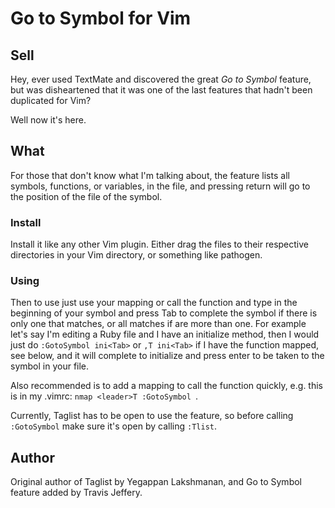 # Go to Symbol for Vim

## Sell

Hey, ever used TextMate and discovered the great *Go to Symbol* feature, but
was disheartened that it was one of the last features that hadn't been
duplicated for Vim?

Well now it's here.

## What

For those that don't know what I'm talking about, the feature lists all
symbols, functions, or variables, in the file, and pressing return will go to
the position of the file of the symbol.

### Install

Install it like any other Vim plugin. Either drag the files to their respective
directories in your Vim directory, or something like pathogen.


### Using

Then to use just use your mapping or call the function and type in the
beginning of your symbol and press Tab to complete the symbol if there is only
one that matches, or all matches if are more than one. For example let's say
I'm editing a Ruby file and I have an initialize method, then I would just do
`:GotoSymbol ini<Tab>` or `,T ini<Tab>` if I have the function mapped, see
below, and it will complete to initialize and press enter to be taken to the
symbol in your file.

Also recommended is to add a mapping to call the function quickly, e.g. 
this is in my .vimrc: `nmap <leader>T :GotoSymbol `.

Currently, Taglist has to be open to use the feature, so before calling
`:GotoSymbol` make sure it's open by calling `:Tlist`.

## Author

Original author of Taglist by Yegappan Lakshmanan, and Go to Symbol feature
added by Travis Jeffery.
